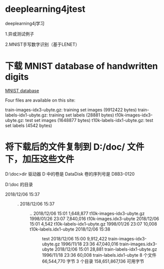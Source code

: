 # deeplearning4jtest
deeplearning4j学习

1.异或测试例子

2.MNIST手写数字识别（基于LENET）

# 下载 MNIST database of handwritten digits

[MNIST database](http://yann.lecun.com/exdb/mnist/)

Four files are available on this site:

train-images-idx3-ubyte.gz:  training set images (9912422 bytes) 
train-labels-idx1-ubyte.gz:  training set labels (28881 bytes) 
t10k-images-idx3-ubyte.gz:   test set images (1648877 bytes) 
t10k-labels-idx1-ubyte.gz:   test set labels (4542 bytes)

# 将下载后的文件复制到 D:/doc/ 文件下，加压这些文件

D:\doc>dir
 驱动器 D 中的卷是 DataDisk
 卷的序列号是 D8B3-0120

 D:\doc 的目录

2018/12/06  15:37    <DIR>          .
2018/12/06  15:37    <DIR>          ..
2018/12/06  15:01         1,648,877 t10k-images-idx3-ubyte.gz
1998/01/26  23:07         7,840,016 t10k-images.idx3-ubyte
2018/12/06  15:01             4,542 t10k-labels-idx1-ubyte.gz
1998/01/26  23:07            10,008 t10k-labels.idx1-ubyte
2018/12/06  15:38    <DIR>          test
2018/12/06  15:00         9,912,422 train-images-idx3-ubyte.gz
1996/11/18  23:36        47,040,016 train-images.idx3-ubyte
2018/12/06  15:01            28,881 train-labels-idx1-ubyte.gz
1996/11/18  23:36            60,008 train-labels.idx1-ubyte
               8 个文件     66,544,770 字节
               3 个目录 158,651,867,136 可用字节
  
 
